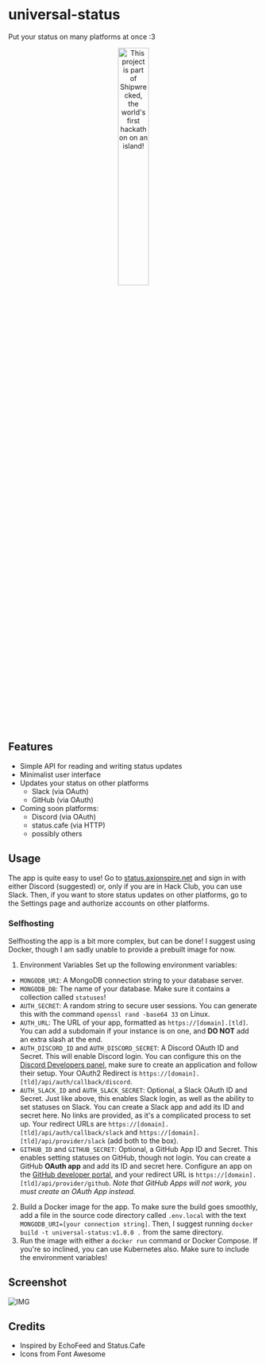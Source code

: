 # universal-status
Put your status on many platforms at once :3

<div align="center">
  <a href="https://shipwrecked.hackclub.com/?t=ghrm" target="_blank">
    <img src="https://hc-cdn.hel1.your-objectstorage.com/s/v3/739361f1d440b17fc9e2f74e49fc185d86cbec14_badge.png" 
         alt="This project is part of Shipwrecked, the world's first hackathon on an island!" 
         style="width: 35%;">
  </a>
</div>

## Features
- Simple API for reading and writing status updates
- Minimalist user interface
- Updates your status on other platforms
  - Slack (via OAuth)
  - GitHub (via OAuth)
- Coming soon platforms:
  - Discord (via OAuth)
  - status.cafe (via HTTP)
  - possibly others
## Usage
The app is quite easy to use! Go to [status.axionspire.net](https://status.axionspire.net) and sign in with either Discord (suggested) or, only if you are in Hack Club, you can use Slack. Then, if you want to store status updates on other platforms, go to the Settings page and authorize accounts on other platforms.
### Selfhosting
Selfhosting the app is a bit more complex, but can be done! I suggest using Docker, though I am sadly unable to provide a prebuilt image for now.
1. Environment Variables
Set up the following environment variables:
- `MONGODB_URI`: A MongoDB connection string to your database server.
- `MONGODB_DB`: The name of your database. Make sure it contains a collection called `statuses`!
- `AUTH_SECRET`: A random string to secure user sessions. You can generate this with the command `openssl rand -base64 33` on Linux.
- `AUTH_URL`: The URL of your app, formatted as `https://[domain].[tld]`. You can add a subdomain if your instance is on one, and **DO NOT** add an extra slash at the end.
- `AUTH_DISCORD_ID` and `AUTH_DISCORD_SECRET`: A Discord OAuth ID and Secret. This will enable Discord login. You can configure this on the [Discord Developers panel](https://discord.com/developers/applications), make sure to create an application and follow their setup. Your OAuth2 Redirect is `https://[domain].[tld]/api/auth/callback/discord`.
- `AUTH_SLACK_ID` and `AUTH_SLACK_SECRET`: Optional, a Slack OAuth ID and Secret. Just like above, this enables Slack login, as well as the ability to set statuses on Slack. You can create a Slack app and add its ID and secret here. No links are provided, as it's a complicated process to set up. Your redirect URLs are `https://[domain].[tld]/api/auth/callback/slack` and `https://[domain].[tld]/api/provider/slack` (add both to the box).
- `GITHUB_ID` and `GITHUB_SECRET`: Optional, a GitHub App ID and Secret. This enables setting statuses on GitHub, though not login. You can create a GitHub **OAuth app** and add its ID and secret here. Configure an app on the [GitHub developer portal](https://github.com/settings/developers), and your redirect URL is `https://[domain].[tld]/api/provider/github`. *Note that GitHub Apps will not work, you must create an OAuth App instead.*
2. Build a Docker image for the app. To make sure the build goes smoothly, add a file in the source code directory called `.env.local` with the text `MONGODB_URI=[your connection string]`. Then, I suggest running `docker build -t universal-status:v1.0.0 .` from the same directory.
3. Run the image with either a `docker run` command or Docker Compose. If you're so inclined, you can use Kubernetes also. Make sure to include the environment variables!
## Screenshot
![IMG](https://hc-cdn.hel1.your-objectstorage.com/s/v3/8c39a7bc4836269f0e759571330e5c635b48b03b_image.png)
## Credits
- Inspired by EchoFeed and Status.Cafe
- Icons from Font Awesome
